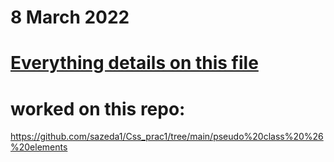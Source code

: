 # 8 March 2022
# [Everything details on this file](https://docs.google.com/document/d/1DhCPEATSBWH8tGDhhws8JNm510rqnitHgdlXptOU-4Q/edit?usp=sharing)
# worked on this repo:
https://github.com/sazeda1/Css_prac1/tree/main/pseudo%20class%20%26%20elements

